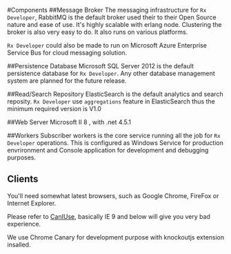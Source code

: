 ﻿#Components
##Message Broker
The messaging infrastructure for `Rx Developer`, RabbitMQ is the default broker used their to their Open Source nature and ease of use. It's highly scalable with erlang node. Clustering the broker is also very easy to do. It also runs on various platforms.

`Rx Developer` could also be made to run on Microsoft Azure Enterprise Service Bus for cloud messaging solution.


##Persistence Database
Microsoft SQL Server 2012 is the default persistence database for `Rx Developer`. Any other database management system are planned for the future release.


##Read/Search Repository
ElasticSearch is the default analytics and search reposity. `Rx Developer` use `aggregations` feature in ElasticSearch thus the minimum required version is V1.0

##Web Server
Microsoft II 8 , with .net 4.5.1

##Workers
Subscriber workers is the core service running all the job for `Rx Developer` operations. This is configured as Windows Service for production envrironment and Console application for development and debugging purposes.

## Clients
You'll need somewhat latest browsers, such as Google Chrome, FireFox or Internet Explorer.

Please refer to [CanIUse](http://www.caniuse.com), basically IE 9 and below will give you very bad experience.

We use Chrome Canary for development purpose with knockoutjs extension insalled.

